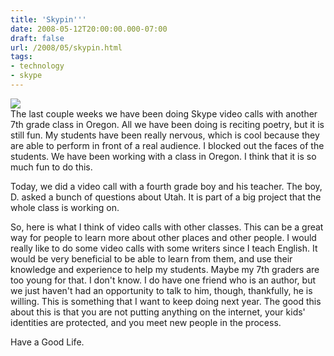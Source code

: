 ```yaml
---
title: 'Skypin'''
date: 2008-05-12T20:00:00.000-07:00
draft: false
url: /2008/05/skypin.html
tags: 
- technology
- skype
---
```


[![](http://1.bp.blogspot.com/_wrorMsBZYW0/SCkFcYMEi_I/AAAAAAAAAjs/1n5_zxVWYFM/s400/2008-05-12_2102.png)](http://1.bp.blogspot.com/_wrorMsBZYW0/SCkFcYMEi_I/AAAAAAAAAjs/1n5_zxVWYFM/s1600-h/2008-05-12_2102.png)  
The last couple weeks we have been doing Skype video calls with another 7th grade class in Oregon. All we have been doing is reciting poetry, but it is still fun. My students have been really nervous, which is cool because they are able to perform in front of a real audience. I blocked out the faces of the students. We have been working with a class in Oregon. I think that it is so much fun to do this.  
  
Today, we did a video call with a fourth grade boy and his teacher. The boy, D. asked a bunch of questions about Utah. It is part of a big project that the whole class is working on.  
  
So, here is what I think of video calls with other classes. This can be a great way for people to learn more about other places and other people. I would really like to do some video calls with some writers since I teach English. It would be very beneficial to be able to learn from them, and use their knowledge and experience to help my students. Maybe my 7th graders are too young for that. I don't know. I do have one friend who is an author, but we just haven't had an opportunity to talk to him, though, thankfully, he is willing. This is something that I want to keep doing next year. The good this about this is that you are not putting anything on the internet, your kids' identities are protected, and you meet new people in the process.  
  
Have a Good Life.